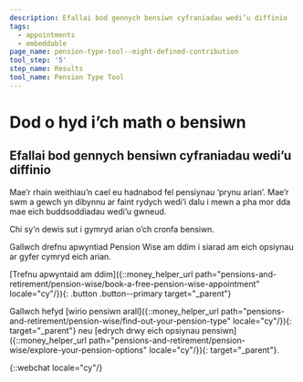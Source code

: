 ```yaml
---
description: Efallai bod gennych bensiwn cyfraniadau wedi’u diffinio
tags:
  - appointments
  - embeddable
page_name: pension-type-tool--might-defined-contribution
tool_step: '5'
step_name: Results
tool_name: Pension Type Tool
---
```


# Dod o hyd i’ch math o bensiwn

## Efallai bod gennych bensiwn cyfraniadau wedi’u diffinio

Mae’r rhain weithiau’n cael eu hadnabod fel pensiynau ‘prynu arian’. Mae’r swm a gewch yn dibynnu ar faint rydych wedi’i dalu i mewn a pha mor dda mae eich buddsoddiadau wedi’u gwneud.

Chi sy’n dewis sut i gymryd arian o’ch cronfa bensiwn.

Gallwch drefnu apwyntiad Pension Wise am ddim i siarad am eich opsiynau ar gyfer cymryd eich arian.

[Trefnu apwyntaid am ddim]({::money_helper_url path="pensions-and-retirement/pension-wise/book-a-free-pension-wise-appointment" locale="cy"/}){: .button .button--primary target="_parent"}

Gallwch hefyd [wirio pensiwn arall]({::money_helper_url path="pensions-and-retirement/pension-wise/find-out-your-pension-type" locale="cy"/}){: target="_parent"} neu [edrych drwy eich opsiynau pensiwn]({::money_helper_url path="pensions-and-retirement/pension-wise/explore-your-pension-options" locale="cy"/}){: target="_parent"}.

{::webchat locale="cy"/}

